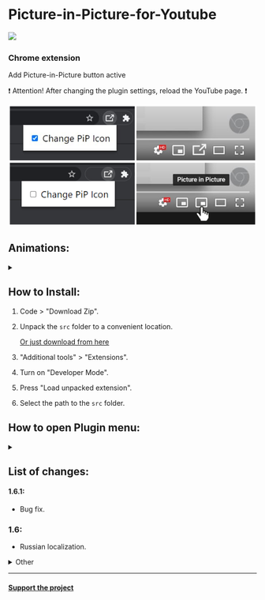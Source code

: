 # Picture-in-Picture-for-Youtube
<img src="https://shields.io/badge/version-v1.6.1-blue">

### Chrome extension

Add Picture-in-Picture button active

❗ Attention! After changing the plugin settings, reload the YouTube page. ❗

<img src="images/image.png"></img>

## Animations:
<details>
  <summary></summary>
  
  Animation 1:</br>
  ![Alt Text](images/animation1.gif)</br>
  Animation 2:</br>
  ![Alt Text](images/animation2.gif)</br>
  Animation 3:</br>
  ![Alt Text](images/animation3.gif)
</details>


## How to Install:
1. Code > "Download Zip".
2. Unpack the ```src``` folder to a convenient location.

   <a href="https://github.com/SuperZombi/Picture-in-Picture-for-Youtube/releases">Or just download from here</a>

3. "Additional tools" > "Extensions".
4. Turn on "Developer Mode".
5. Press "Load unpacked extension".
6. Select the path to the ```src``` folder.


## How to open Plugin menu:
<details>
  <summary></summary>
  
  ❗ Don't forget to click the `Save` button. ❗
  
  ![Alt Text](images/img1.png)</br>
  ![Alt Text](images/img2.png)
</details>


## List of changes:

#### 1.6.1:
  * Bug fix.

### 1.6:
  * Russian localization.

<details>
  <summary>Other</summary>
  
  #### 1.5.1:
  * Hiding the Clips button is now more stable.

  ### 1.5:
  * <details><summary>Added a function to hide the <code>Create Clip</code> button.</summary><img src="images/clip-youtube.png"></details>
  
  #### 1.4.1:
  * Added animation pause in settings, when `Change Pip Icon` is disabled.
  
  ### 1.4:
  * Added new animation.
  * Added hover animation.
  * Dark Theme in Settings.
  * Preview animations in Settings.
  
  ### 1.3:
  * The plugin is adapted for the new YouTube interface.
  * Added animation (enable it in the settings)

  ### 1.2:
  * Fixed a bug where the button did not appear. (Previously, it was necessary to reload the page)

  ### 1.1:
  * The button is hidden in full screen mode.
  * Changed the icon of the button during the active "Picture in Picture" mode.
  * Now you can make the choice to change the custom button or not.

  ### 1.0:
  * The "Picture in Picture" button is now displayed.
  * The button is changed to a custom one.
  
</details>

<hr>

#### <a href="https://www.donationalerts.com/r/super_zombi">Support the project</a>
